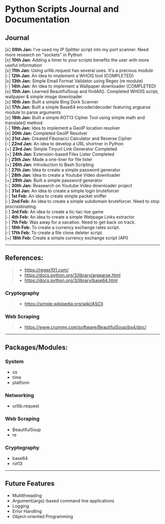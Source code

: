 # Python Scripts Journal and Documentation <br>

## Journal
[x] **09th Jan:** I've used my IP Splitter script into my port scanner. Need more research on "sockets" in Python <br>
[x] **10th Jan:** Adding a timer to your scripts benefits the user with more useful information <br>
[x] **11th Jan:** Using urllib.request has several uses. It's a precious module <br>
[-] **12th Jan:** An idea to implement a WHOIS tool (COMPLETED) <br>
[x] **13th Jan:** Simple Email Format Validator using Regex (re module) <br>
[-] **14th Jan:** An idea to implement a Wallpaper downloader (COMPLETED) <br>
[x] **15th Jan:** Learned BeautifulSoup and findAll(). Completed WHOIS script, wallpaper & simple image downloader<br>
[x] **16th Jan:** Built a simple Bing Dork Scanner <br>
[x] **17th Jan:** Built a simple Base64 encoder/decoder featuring argparse module to parse arguments <br>
[x] **18th Jan:** Built a simple ROT13 Cipher Tool using simple math and translate() method <br>
[-] **19th Jan:** Idea to implement a GeoIP location resolver <br>
[x] **20th Jan:** Completed GeoIP Resolver<br>
[x] **21st Jan:** Created Fibonacci Calculator and Reverse Cipher<br>
[-] **22nd Jan:** An idea to develop a URL shortner in Python<br>
[+] **23rd Jan:** Simple Tinyurl Link Generator Completed<br>
[+] **24th Jan:** Extension-based Files Lister Completed<br>
[-] **25th Jan:** Made a one-liner for file lister<br>
[+] **26th Jan:** Introduction to Bash Scripting<br>
[-] **27th Jan:** Idea to create a simple password generator<br>
[-] **28th Jan:** Idea to create a Youtube Video downloader<br>
[+] **29th Jan:** Built a simple password generator<br>
[-] **30th Jan:** Reasearch on Youtube Video downloader project<br>
[-] **31st Jan:** An idea to create a simple login bruteforcer<br>
[-] **1st Feb:** An idea to create simple packet sniffer<br>
[-] **2nd Feb:** An idea to create a simple subdomain bruteforcer. Need to stop procrastinating.<br>
[-] **3rd Feb:** An idea to create a tic-tac-toe game <br>
[-] **4th Feb:** An idea to create a simple Webpage Links extractor<br>
[-] **7th Feb:** Was away for a vacation. Need to get back on track. <br>
[-] **16th Feb:** To create a currency exchange rates script. <br>
[-] **17th Feb:** To create a file clone deleter script. <br>
[+] **18th Feb:** Create a simple currency exchange script (API)
___
## References: 
> - https://regex101.com/
> - https://docs.python.org/3/library/argparse.html
> - https://docs.python.org/3/library/base64.html

### Cryptography
> - https://simple.wikipedia.org/wiki/ASCII

### Web Scraping
> - https://www.crummy.com/software/BeautifulSoup/bs4/doc/

___

## Packages/Modules: 
### System
- os
- time
- platform

### Networking
- urllib.request

### Web Scraping
- BeautifulSoup
- re

### Cryptography
- base64
- rot13

___
## Future Features
- Multithreading
- Argument(args)-based command line applications
- Logging
- Error Handling
- Object-oriented Programming
